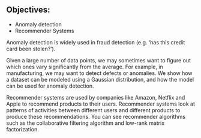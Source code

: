 ## Objectives:
 - Anomaly detection
 - Recommender Systems
 
Anomaly detection is widely used in fraud detection (e.g. ‘has this credit card been stolen?’). 

Given a large number of data points, we may sometimes want to figure out which ones vary significantly from the average. 
For example, in manufacturing, we may want to detect defects or anomalies. 
We show how a dataset can be modeled using a Gaussian distribution, and how the model can be used for anomaly detection.

Recommender systems are used by companies like Amazon, Netflix and Apple to recommend products to their users. 
Recommender systems look at patterns of activities between different users and different products to produce these recommendations. 
You can see recommender algorithms such as the collaborative filtering algorithm and low-rank matrix factorization.


